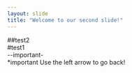 ```yaml
---
layout: slide
title: "Welcome to our second slide!"
---
```

##test2  
#test1   
--important-  
*important
Use the left arrow to go back!
